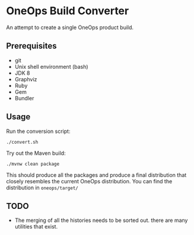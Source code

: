 # OneOps Build Converter

An attempt to create a single OneOps product build.

## Prerequisites

- git
- Unix shell environment (bash)
- JDK 8
- Graphviz
- Ruby
- Gem
- Bundler

## Usage

Run the conversion script:

```
./convert.sh
```

Try out the Maven build:

```
./mvnw clean package
```

This should produce all the packages and produce a final distribution that closely resembles the current OneOps distribution. You can find the distribution in `oneops/target/`

## TODO

- The merging of all the histories needs to be sorted out. there are many utilities that exist.
